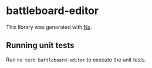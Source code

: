 # battleboard-editor

This library was generated with [Nx](https://nx.dev).

## Running unit tests

Run `nx test battleboard-editor` to execute the unit tests.
